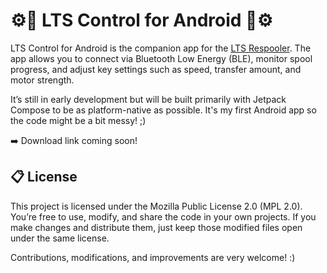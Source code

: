 # ⚙️📱 LTS Control for Android 📱⚙️

LTS Control for Android is the companion app for the [LTS Respooler](https://github.com/LukasT03/LTS-Respooler). The app allows you to connect via Bluetooth Low Energy (BLE), monitor spool progress, and adjust key settings such as speed, transfer amount, and motor strength.

It’s still in early development but will be built primarily with Jetpack Compose to be as platform-native as possible. It's my first Android app so the code might be a bit messy! ;)

➡️ Download link coming soon!

## 📋 License

This project is licensed under the Mozilla Public License 2.0 (MPL 2.0). You’re free to use, modify, and share the code in your own projects. If you make changes and distribute them, just keep those modified files open under the same license.

Contributions, modifications, and improvements are very welcome! :)
